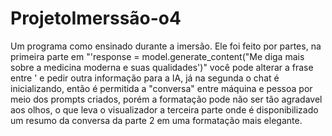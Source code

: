# ProjetoImerssão-o4
Um programa como ensinado durante a imersão. Ele foi feito por partes, na primeira parte em "'response = model.generate_content("Me diga mais sobre a medicina moderna e suas qualidades')" você pode alterar a frase entre ' e pedir outra informação para a IA, já na segunda o chat é inicializando, então é permitida a "conversa" entre máquina e pessoa por meio dos prompts criados, porém a formatação pode não ser tão agradavel aos olhos, o que leva o visualizador a terceira parte onde é disponibilizado um resumo da conversa da parte 2 em uma formatação mais elegante.
